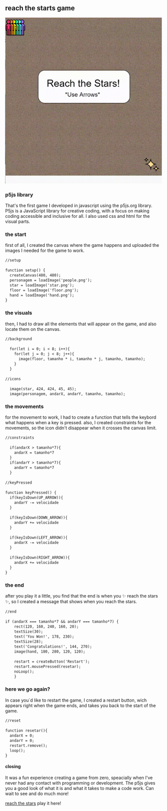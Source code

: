 ## reach the starts game

![game gif](images/reach-stars.gif)

### p5js library

That's the first game I developed in javascript using the p5js.org library.
P5js is a JavaScript library for creative coding, with a focus on making coding accessible and inclusive for all.
I also used css and html for the visual parts.

### the start

first of all, I created the canvas where the game happens and uploaded the images I needed for the game to work.

```
//setup

function setup() {
  createCanvas(480, 480);
  personagem = loadImage('people.png');
  star = loadImage('star.png');
  floor = loadImage('floor.png');
  hand = loadImage('hand.png');
}
```

### the visuals

then, I had to draw all the elements that will appear on the game, and also locate them on the canvas.

```
//background

  for(let i = 0; i < 8; i++){
    for(let j = 0; j < 8; j++){
      image(floor, tamanho * i, tamanho * j, tamanho, tamanho);
    }
  }

//icons

  image(star, 424, 424, 45, 45);
  image(personagem, andarX, andarY, tamanho, tamanho);
```

### the movements

for the movement to work, I had to create a function that tells the keybord what happens when a key is pressed.
also, I created constraints for the movements, so the icon didn't disappear when it crosses the canvas limit.

```
//constraints

  if(andarX > tamanho*7){
    andarX = tamanho*7
  }
  if(andarY > tamanho*7){
    andarY = tamanho*7
  }

//keyPressed

function keyPressed() {
  if(keyIsDown(UP_ARROW)){
    andarY -= velocidade
  }
  
  if(keyIsDown(DOWN_ARROW)){
    andarY += velocidade
  }
  
  if(keyIsDown(LEFT_ARROW)){
    andarX -= velocidade
  }
  
  if(keyIsDown(RIGHT_ARROW)){
    andarX += velocidade
  }
}

```

### the end

after you play it a little, you find that the end is when you ✨ reach the stars ✨, so I created a message that shows when you reach the stars.

```
//end

if (andarX === tamanho*7 && andarY === tamanho*7) {
    rect(120, 160, 240, 160, 20);
    textSize(30);
    text('You Won!', 178, 230);
    textSize(28);
    text('Congratulations!', 144, 270);
    image(hand, 180, 280, 120, 120);
    
    restart = createButton('Restart');
    restart.mousePressed(resetar);
    noLoop();
    }
```

### here we go again?

In case you`d like to restart the game, I created a restart button, wich appears right when the game ends, and takes you back to the start of the game.

```
//reset 

function resetar(){
  andarX = 0;
  andarY = 0;
  restart.remove();
  loop();
}
```

#### closing

It was a fun experience creating a game from zero, speacially when I've never had any contact with programming or development. 
The p5js gives you a good look of what it is and what it takes to make a code work. Can wait to see and do much more!

[reach the stars](https://editor.p5js.org/jwandrey/full/nJ-av2jVK) play it here!